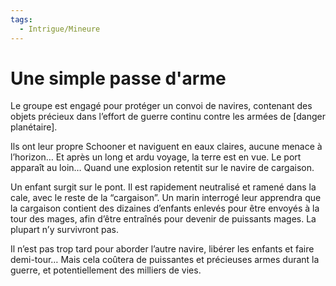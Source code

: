 ```yaml
---
tags:
  - Intrigue/Mineure
---
```


# Une simple passe d'arme
Le groupe est engagé pour protéger un convoi de navires, contenant des objets précieux dans l’effort de guerre continu contre les armées de \[danger planétaire\].

Ils ont leur propre Schooner et naviguent en eaux claires, aucune menace à l’horizon… Et après un long et ardu voyage, la terre est en vue. Le port apparaît au loin… Quand une explosion retentit sur le navire de cargaison.

Un enfant surgit sur le pont. Il est rapidement neutralisé et ramené dans la cale, avec le reste de la “cargaison”. Un marin interrogé leur apprendra que la cargaison contient des dizaines d’enfants enlevés pour être envoyés à la tour des mages, afin d’être entraînés pour devenir de puissants mages. La plupart n’y survivront pas.

Il n’est pas trop tard pour aborder l’autre navire, libérer les enfants et faire demi-tour… Mais cela coûtera de puissantes et précieuses armes durant la guerre, et potentiellement des milliers de vies.